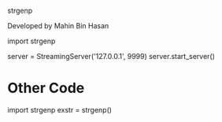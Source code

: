 strgenp

Developed by Mahin Bin Hasan



import strgenp

server = StreamingServer('127.0.0.1', 9999)
server.start_server()

# Other Code
import strgenp
exstr = strgenp()
